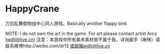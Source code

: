 # HappyCrane
刀剑乱舞御物组中心同人游戏。Basically another flappy bird.

NOTE: I do not own the art in the game. For art please contact artist Arco (wdtj@live.cn)
注意：本游戏中所有美术素材皆不属于我，详询画手（啾咪）请联系微博http://weibo.com/dr12 或邮箱wdtj@live.cn
